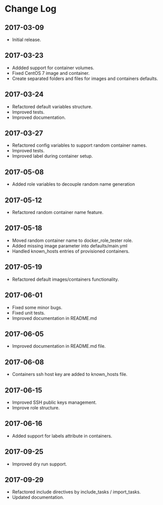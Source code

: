 # Change Log

## 2017-03-09

- Initial release.

## 2017-03-23

- Addded support for container volumes.
- Fixed CentOS 7 image and container.
- Create separated folders and files for images and containers defaults.

## 2017-03-24

- Refactored default variables structure.
- Improved tests.
- Improved documentation.

## 2017-03-27

- Refactored config variables to support random container names.
- Improved tests.
- Improved label during container setup.

## 2017-05-08

- Added role variables to decouple random name generation

## 2017-05-12

- Refactored random container name feature.

## 2017-05-18

- Moved random container name to docker_role_tester role.
- Added missing image parameter into defaults/main.yml
- Handled known_hosts entries of provisioned containers.

## 2017-05-19

- Refactored default images/containers functionality.

## 2017-06-01

- Fixed some minor bugs.
- Fixed unit tests.
- Improved documentation in README.md

## 2017-06-05

- Improved documentation in README.md file.

## 2017-06-08

- Containers ssh host key are added to known_hosts file.

## 2017-06-15

- Improved SSH public keys management.
- Improve role structure.

## 2017-06-16

- Added support for labels attribute in containers.

## 2017-09-25

- Improved dry run support.

## 2017-09-29

- Refactored include directives by include_tasks / import_tasks.
- Updated documentation.
